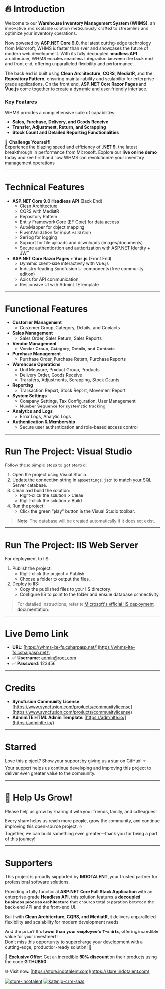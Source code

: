 # 🔥 Introduction  
Welcome to our **Warehouse Inventory Management System (WHMS)**, an innovative and scalable solution meticulously crafted to streamline and optimize your inventory operations.  

Now powered by **ASP.NET Core 9.0**, the latest cutting-edge technology from Microsoft, WHMS is faster than ever and showcases the future of modern web development. With its fully decoupled **headless API** architecture, WHMS enables seamless integration between the back end and front end, offering unparalleled flexibility and performance.  

The back end is built using **Clean Architecture**, **CQRS**, **MediatR**, and the **Repository Pattern**, ensuring maintainability and scalability for enterprise-grade applications. On the front end, **ASP.NET Core Razor Pages** and **Vue.js** come together to create a dynamic and user-friendly interface.  

### Key Features  
WHMS provides a comprehensive suite of capabilities:  
- **Sales, Purchase, Delivery, and Goods Receive**  
- **Transfer, Adjustment, Return, and Scrapping**  
- **Stock Count and Detailed Reporting Functionalities**  

🎯 **Challenge Yourself!**  
Experience the blazing speed and efficiency of **.NET 9**, the latest breakthrough in performance from Microsoft. Explore our **live online demo** today and see firsthand how WHMS can revolutionize your inventory management operations.  


---

# Technical Features
- **ASP.NET Core 9.0 Headless API** (Back End)
  - Clean Architecture
  - CQRS with MediatR
  - Repository Pattern
  - Entity Framework Core (EF Core) for data access
  - AutoMapper for object mapping
  - FluentValidation for input validation
  - Serilog for logging
  - Support for file uploads and downloads (images/documents)
  - Secure authentication and authorization with ASP.NET Identity + JWT
- **ASP.NET Core Razor Pages + Vue.js** (Front End)
  - Dynamic client-side interactivity with Vue.js
  - Industry-leading Syncfusion UI components (free community edition)
  - Axios for API communication
  - Responsive UI with AdminLTE template

---

# Functional Features
- **Customer Management**
  - Customer Group, Category, Details, and Contacts
- **Sales Management**
  - Sales Order, Sales Return, Sales Reports
- **Vendor Management**
  - Vendor Group, Category, Details, and Contacts
- **Purchase Management**
  - Purchase Order, Purchase Return, Purchase Reports
- **Warehouse Operations**
  - Unit Measure, Product Group, Products
  - Delivery Order, Goods Receive
  - Transfers, Adjustments, Scrapping, Stock Counts
- **Reporting**
  - Transaction Report, Stock Report, Movement Report
- **System Settings**
  - Company Settings, Tax Configuration, User Management
  - Number Sequence for systematic tracking
- **Analytics and Logs**
  - Error Logs, Analytic Logs
- **Authentication & Membership**
  - Secure user authentication and role-based access control

---

# Run The Project: Visual Studio
Follow these simple steps to get started:
1. Open the project using Visual Studio.
2. Update the connection string in `appsettings.json` to match your SQL Server database.
3. Clean and build the solution:
   - Right-click the solution > Clean
   - Right-click the solution > Build
4. Run the project:
   - Click the green "play" button in the Visual Studio toolbar.

> **Note**: The database will be created automatically if it does not exist.

---

# Run The Project: IIS Web Server
For deployment to IIS:
1. Publish the project:
   - Right-click the project > Publish.
   - Choose a folder to output the files.
2. Deploy to IIS:
   - Copy the published files to your IIS directory.
   - Configure IIS to point to the folder and ensure database connectivity.

> For detailed instructions, refer to [Microsoft's official IIS deployment documentation](https://learn.microsoft.com/en-us/aspnet/core/tutorials/publish-to-iis).

---

# Live Demo Link
- **URL**: [https://whms-lte-fs.csharpasp.net/](https://whms-lte-fs.csharpasp.net/)
- ✅ **Username**: admin@root.com  
- ✅ **Password**: 123456  


---

# Credits
- **Syncfusion Community License**: [https://www.syncfusion.com/products/communitylicense](https://www.syncfusion.com/products/communitylicense)  
- **AdminLTE HTML Admin Template**: [https://adminlte.io/](https://adminlte.io/)

---

# Starred  
Love this project? Show your support by giving us a star on GitHub! ⭐  
Your support helps us continue developing and improving this project to deliver even greater value to the community.  


---
# 🌱 Help Us Grow!  
Please help us grow by sharing it with your friends, family, and colleagues!  

Every share helps us reach more people, grow the community, and continue improving this open-source project. ⭐  
Together, we can build something even greater—thank you for being a part of this journey!  

---

# Supporters  

This project is proudly supported by **INDOTALENT**, your trusted partner for professional software solutions.  

Providing a fully functional **ASP.NET Core Full Stack Application** with an enterprise-grade **Headless API**, this solution features a **decoupled business process architecture** that ensures total separation between the back-end API and the front-end UI.  

Built with **Clean Architecture, CQRS, and MediatR**, it delivers unparalleled flexibility and scalability for modern development needs.  

And the price? It's **lower than your employee's T-shirts**, offering incredible value for your investment!  
Don’t miss this opportunity to supercharge your development with a cutting-edge, production-ready solution! 🚀  

🎉 **Exclusive Offer:** Get an incredible **50% discount** on their products using the code **GITHUB50**.  

🌐 Visit now: [https://store.indotalent.com](https://store.indotalent.com)  

[![store-indotalent](https://cdn.shopify.com/s/files/1/0097/8422/9945/files/store-indotalent-hero.png?v=1737235553)](https://store.indotalent.com)
[![katenjo-crm-saas](https://cdn.shopify.com/s/files/1/0097/8422/9945/files/hero1_9916d56e-9a26-49bf-84ad-d1ec269e0a1b.png?v=1737387087)](https://store.indotalent.com/collections/featured-product/products/katenjo-crm-full-stack-edition-saas-multi-tenant)






